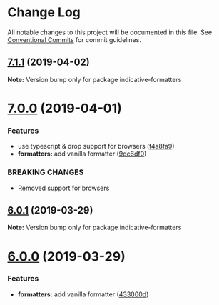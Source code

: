 # Change Log

All notable changes to this project will be documented in this file.
See [Conventional Commits](https://conventionalcommits.org) for commit guidelines.

## [7.1.1](http://github.com/poppinss/indicative/tree/master/packages/indicative-formatters/compare/v7.1.0...v7.1.1) (2019-04-02)

**Note:** Version bump only for package indicative-formatters





# [7.0.0](http://github.com/poppinss/indicative/tree/master/packages/indicative-formatters/compare/v5.0.8...v7.0.0) (2019-04-01)


### Features

* use typescript & drop support for browsers ([f4a8fa9](http://github.com/poppinss/indicative/tree/master/packages/indicative-formatters/commit/f4a8fa9))
* **formatters:** add vanilla formatter ([9dc6df0](http://github.com/poppinss/indicative/tree/master/packages/indicative-formatters/commit/9dc6df0))


### BREAKING CHANGES

* Removed support for browsers





## [6.0.1](http://github.com/poppinss/indicative/tree/master/packages/indicative-formatters/compare/v6.0.0...v6.0.1) (2019-03-29)

**Note:** Version bump only for package indicative-formatters





# [6.0.0](http://github.com/poppinss/indicative/tree/master/packages/indicative-formatters/compare/v5.0.8...v6.0.0) (2019-03-29)


### Features

* **formatters:** add vanilla formatter ([433000d](http://github.com/poppinss/indicative/tree/master/packages/indicative-formatters/commit/433000d))
